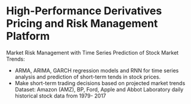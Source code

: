 # High-Performance Derivatives Pricing and Risk Management Platform
Market Risk Management with Time Series Prediction of Stock Market Trends:  
* ARMA, ARIMA, GARCH regression models and RNN for time series analysis and prediction of short-term tends in stock prices. 
* Make short-term trading decisions based on projected market trends Dataset: Amazon (AMZ), BP, Ford, Apple and Abbot Laboratory daily historical stock data from 1979- 2017
